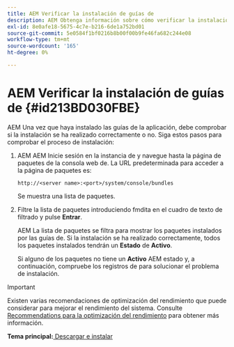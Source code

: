 ```yaml
---
title: AEM Verificar la instalación de guías de
description: AEM Obtenga información sobre cómo verificar la instalación de las guías de
exl-id: 8e0afe18-5675-4c7e-b216-6de1a752bd01
source-git-commit: 5e0584f1bf0216b8b00f00b9fe46fa682c244e08
workflow-type: tm+mt
source-wordcount: '165'
ht-degree: 0%

---
```


# AEM Verificar la instalación de guías de {#id213BD030FBE}

AEM Una vez que haya instalado las guías de la aplicación, debe comprobar si la instalación se ha realizado correctamente o no. Siga estos pasos para comprobar el proceso de instalación:

1. AEM AEM Inicie sesión en la instancia de y navegue hasta la página de paquetes de la consola web de. La URL predeterminada para acceder a la página de paquetes es:

   ```http
   http://<server name>:<port>/system/console/bundles
   ```

   Se muestra una lista de paquetes.

1. Filtre la lista de paquetes introduciendo fmdita en el cuadro de texto de filtrado y pulse **Entrar**.

   AEM La lista de paquetes se filtra para mostrar los paquetes instalados por las guías de. Si la instalación se ha realizado correctamente, todos los paquetes instalados tendrán un **Estado** de **Activo**.

   Si alguno de los paquetes no tiene un **Activo** AEM estado y, a continuación, compruebe los registros de para solucionar el problema de instalación.


>[!IMPORTANT]
>
> Existen varias recomendaciones de optimización del rendimiento que puede considerar para mejorar el rendimiento del sistema. Consulte [Recommendations para la optimización del rendimiento](download-install-recommend-perf-optimiz.md#) para obtener más información.

**Tema principal:**[ Descargar e instalar](download-install.md)
